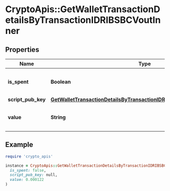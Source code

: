 # CryptoApis::GetWalletTransactionDetailsByTransactionIDRIBSBCVoutInner

## Properties

| Name | Type | Description | Notes |
| ---- | ---- | ----------- | ----- |
| **is_spent** | **Boolean** | Defines whether the output is spent or not. |  |
| **script_pub_key** | [**GetWalletTransactionDetailsByTransactionIDRIBSBCVoutInnerScriptPubKey**](GetWalletTransactionDetailsByTransactionIDRIBSBCVoutInnerScriptPubKey.md) |  |  |
| **value** | **String** | Represents the sent/received amount. |  |

## Example

```ruby
require 'crypto_apis'

instance = CryptoApis::GetWalletTransactionDetailsByTransactionIDRIBSBCVoutInner.new(
  is_spent: false,
  script_pub_key: null,
  value: 0.000122
)
```

